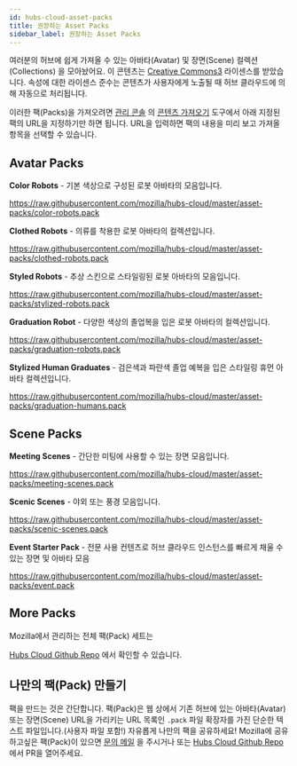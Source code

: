 ```yaml
---
id: hubs-cloud-asset-packs
title: 권장하는 Asset Packs
sidebar_label: 권장하는 Asset Packs
---
```


여러분의 허브에 쉽게 가져올 수 있는 아바타(Avatar) 및 장면(Scene) 컬렉션(Collections) 을 모아놨어요.
이 콘텐츠는 [Creative Commons3](https://creativecommons.org/licenses/by/3.0/us/) 라이센스를 받았습니다.
속성에 대한 라이센스 준수는 콘텐츠가 사용자에게 노출될 때 허브 클라우드에 의해 자동으로 처리됩니다.

이러한 팩(Packs)을 가져오려면 [관리 콘솔](hubs-cloud-getting-started.md) 의 [콘텐츠 가져오기](hubs-cloud-importing-content.md) 도구에서
아래 지정된 팩의 URL을 지정하기만 하면 됩니다.
URL을 입력하면 팩의 내용을 미리 보고 가져올 항목을 선택할 수 있습니다.

## Avatar Packs

**Color Robots** - 기본 색상으로 구성된 로봇 아바타의 모음입니다.

https://raw.githubusercontent.com/mozilla/hubs-cloud/master/asset-packs/color-robots.pack

**Clothed Robots** - 의류를 착용한 로봇 아바타의 컬렉션입니다.

https://raw.githubusercontent.com/mozilla/hubs-cloud/master/asset-packs/clothed-robots.pack

**Styled Robots** - 추상 스킨으로 스타일링된 로봇 아바타의 모음입니다.

https://raw.githubusercontent.com/mozilla/hubs-cloud/master/asset-packs/stylized-robots.pack

**Graduation Robot** - 다양한 색상의 졸업복을 입은 로봇 아바타의 컬렉션입니다.

https://raw.githubusercontent.com/mozilla/hubs-cloud/master/asset-packs/graduation-robots.pack

**Stylized Human Graduates** - 검은색과 파란색 졸업 예복을 입은 스타일링 휴먼 아바타 컬렉션입니다.

https://raw.githubusercontent.com/mozilla/hubs-cloud/master/asset-packs/graduation-humans.pack

## Scene Packs

**Meeting Scenes** - 간단한 미팅에 사용할 수 있는 장면 모음입니다.

https://raw.githubusercontent.com/mozilla/hubs-cloud/master/asset-packs/meeting-scenes.pack

**Scenic Scenes** - 야외 또는 풍경 모음입니다.

https://raw.githubusercontent.com/mozilla/hubs-cloud/master/asset-packs/scenic-scenes.pack

**Event Starter Pack** - 전문 사용 컨텐츠로 허브 클라우드 인스턴스를 빠르게 채울 수 있는 장면 및 아바타 모음

https://raw.githubusercontent.com/mozilla/hubs-cloud/master/asset-packs/event.pack


## More Packs

Mozilla에서 관리하는 전체 팩(Pack) 세트는

[Hubs Cloud Github Repo](https://github.com/mozilla/hubs-cloud/tree/master/asset-packs) 에서 확인할 수 있습니다.

## 나만의 팩(Pack) 만들기

팩을 만드는 것은 간단합니다.
팩(Pack)은 웹 상에서 기존 허브에 있는 아바타(Avatar) 또는 장면(Scene) URL을 가리키는 URL 목록인
`.pack` 파일 확장자를 가진 단순한 텍스트 파일입니다.(사용자 파일 포함!) 자유롭게 나만의 팩을 공유하세요!
Mozilla에 공유하고싶은 팩(Pack)이 있으면 [문의 메일](hubs@mozilla.com) 을 주시거나 
또는 [Hubs Cloud Github Repo](https://github.com/mozilla/hubs-cloud/tree/master/asset-packs) 에서 PR을 열어주세요.